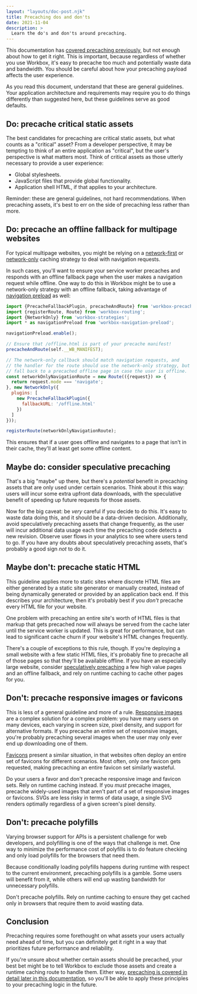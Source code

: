 ```yaml
---
layout: "layouts/doc-post.njk"
title: Precaching dos and don'ts
date: 2021-11-04
description: >
  Learn the do's and don'ts around precaching.
---
```


This documentation has [covered precaching previously](/docs/workbox/service-worker-deployment/#precaching-pitfalls), but not enough about how to get it right. This is important, because regardless of whether you use Workbox, it's easy to precache too much and potentially waste data and bandwidth. You should be careful about how your precaching payload affects the user experience.

As you read this document, understand that these are general guidelines. Your application architecture and requirements may require you to do things differently than suggested here, but these guidelines serve as good defaults.

## Do: precache critical static assets

The best candidates for precaching are critical static assets, but what counts as a "critical" asset? From a developer perspective, it may be tempting to think of an entire application as "critical", but the user's perspective is what matters most. Think of critical assets as those utterly necessary to provide a user experience:

- Global stylesheets.
- JavaScript files that provide global functionality.
- Application shell HTML, if that applies to your architecture.

Reminder: these are general guidelines, not hard recommendations. When precaching assets, it's best to err on the side of precaching less rather than more.

## Do: precache an offline fallback for multipage websites

For typical multipage websites, you might be relying on a [network-first](/docs/workbox/caching-strategies-overview/#network-first-falling-back-to-cache) or [network-only](/docs/workbox/caching-strategies-overview/#network-only) caching strategy to deal with navigation requests.

In such cases, you'll want to ensure your service worker precaches and responds with an offline fallback page when the user makes a navigation request while offline. One way to do this in Workbox might be to use a network-only strategy with an offline fallback, taking advantage of [navigation preload](/docs/workbox/navigation-preload/) as well:

```js
import {PrecacheFallbackPlugin, precacheAndRoute} from 'workbox-precaching';
import {registerRoute, Route} from 'workbox-routing';
import {NetworkOnly} from 'workbox-strategies';
import * as navigationPreload from 'workbox-navigation-preload';

navigationPreload.enable();

// Ensure that /offline.html is part of your precache manifest!
precacheAndRoute(self.__WB_MANIFEST);

// The network-only callback should match navigation requests, and
// the handler for the route should use the network-only strategy, but
// fall back to a precached offline page in case the user is offline.
const networkOnlyNavigationRoute = new Route(({request}) => {
  return request.mode === 'navigate';
}, new NetworkOnly({
  plugins: [
    new PrecacheFallbackPlugin({
      fallbackURL: '/offline.html'
    })
  ]
}));

registerRoute(networkOnlyNavigationRoute);
```

This ensures that if a user goes offline and navigates to a page that isn't in their cache, they'll at least get some offline content.

## Maybe do: consider speculative precaching

That's a big "maybe" up there, but there's a _potential_ benefit in precaching assets that are only used under certain scenarios. Think about it this way: users will incur some extra upfront data downloads, with the speculative benefit of speeding up future requests for those assets.

Now for the big caveat: be _very_ careful if you decide to do this. It's easy to waste data doing this, and it should be a data-driven decision. Additionally, avoid speculatively precaching assets that change frequently, as the user will incur additional data usage each time the precaching code detects a new revision. Observe user flows in your analytics to see where users tend to go. If you have any doubts about speculatively precaching assets, that's probably a good sign _not_ to do it.

## Maybe don't: precache static HTML

This guideline applies more to static sites where discrete HTML files are either generated by a static site generator or manually created, instead of being dynamically generated or provided by an application back end. If this describes your architecture, then it's probably best if you _don't_ precache every HTML file for your website.

One problem with precaching an entire site's worth of HTML files is that markup that gets precached now will always be served from the cache later until the service worker is updated. This is great for performance, but can lead to significant cache churn if your website's HTML changes frequently.

There's a couple of exceptions to this rule, though. If you're deploying a small website with a few static HTML files, it's probably fine to precache all of those pages so that they'll be available offline. If you have an especially large website, consider [speculatively precaching](/docs/workbox/precaching-dos-and-donts/#maybe-do-consider-speculative-precaching) a few high value pages and an offline fallback, and rely on runtime caching to cache other pages for you.

## Don't: precache responsive images or favicons

This is less of a general guideline and more of a rule. [Responsive images](https://web.dev/learn/design/responsive-images) are a complex solution for a complex problem: you have many users on many devices, each varying in screen size, pixel density, and support for alternative formats. If you precache an entire set of responsive images, you're probably precaching several images when the user may only ever end up downloading one of them.

[Favicons](https://developer.mozilla.org/docs/Glossary/Favicon) present a similar situation, in that websites often deploy an entire set of favicons for different scenarios. Most often, only one favicon gets requested, making precaching an entire favicon set similarly wasteful.

Do your users a favor and don't precache responsive image and favicon sets. Rely on runtime caching instead. If you _must_ precache images, precache widely-used images that aren't part of a set of responsive images or favicons. SVGs are less risky in terms of data usage, a single SVG renders optimally regardless of a given screen's pixel density.

## Don't: precache polyfills

Varying browser support for APIs is a persistent challenge for web developers, and polyfilling is one of the ways that challenge is met. One way to minimize the performance cost of polyfills is to do feature checking and only load polyfills for the browsers that need them.

Because conditionally loading polyfills happens during runtime with respect to the current environment, precaching polyfills is a gamble. Some users will benefit from it, while others will end up wasting bandwidth for unnecessary polyfills.

Don't precache polyfills. Rely on runtime caching to ensure they get cached only in browsers that require them to avoid wasting data.

## Conclusion

Precaching requires some forethought on what assets your users actually need ahead of time, but you can definitely get it right in a way that prioritizes future performance and reliability.

[comment]: <> (TODO: LINK UP TO NEXT DOC)
If you're unsure about whether certain assets should be precached, your best bet might be to tell Workbox to exclude those assets and create a runtime caching route to handle them. Either way, [precaching is covered in detail later in this documentation](/docs/workbox/precaching-with-workbox/), so you'll be able to apply these principles to your precaching logic in the future.
